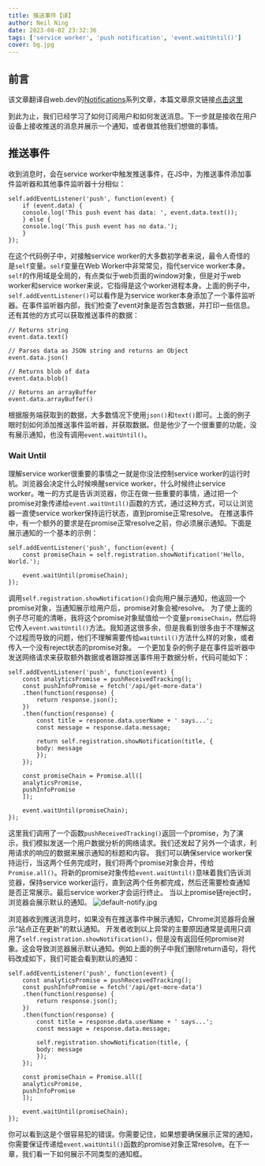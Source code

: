 ```yaml
---
title: 推送事件【译】
author: Neil Ning
date: 2023-08-02 23:32:36
tags: ['service worker', 'push notification', 'event.waitUntil()']
cover: bg.jpg
---
```

## 前言
该文章翻译自web.dev的[Notifications](https://web.dev/notifications/)系列文章，本篇文章原文链接[点击这里](https://web.dev/push-notifications-handling-messages/)

到此为止，我们已经学习了如何订阅用户和如何发送消息。下一步就是接收在用户设备上接收推送的消息并展示一个通知，或者做其他我们想做的事情。
## 推送事件
收到消息时，会在service worker中触发推送事件，在JS中，为推送事件添加事件监听器和其他事件监听器十分相似：
```
self.addEventListener('push', function(event) {
    if (event.data) {
    console.log('This push event has data: ', event.data.text());
    } else {
    console.log('This push event has no data.');
    }
});
```
在这个代码例子中，对接触service worker的大多数初学者来说，最令人奇怪的是`self`变量。`self`变量在Web Worker中非常常见，指代service worker本身。`self`的作用域是全局的，有点类似于web页面的window对象，但是对于web worker和service worker来说，它指得是这个worker进程本身。上面的例子中，`self.addEventListener()`可以看作是为service worker本身添加了一个事件监听器。在事件监听器内部，我们检查了event对象是否包含数据，并打印一些信息。还有其他的方式可以获取推送事件的数据：
```
// Returns string
event.data.text()

// Parses data as JSON string and returns an Object
event.data.json()

// Returns blob of data
event.data.blob()

// Returns an arrayBuffer
event.data.arrayBuffer()
```
根据服务端获取到的数据，大多数情况下使用`json()`和`text()`即可。上面的例子眼时刻如何添加推送事件监听器，并获取数据。但是他少了一个很重要的功能，没有展示通知，也没有调用`event.waitUntil()`。
### Wait Until
理解service worker很重要的事情之一就是你没法控制service worker的运行时机。浏览器会决定什么时候唤醒service worker，什么时候终止service worker。唯一的方式是告诉浏览器，你正在做一些重要的事情，通过把一个promise对象传递给`event.waitUntil()`函数的方式，通过这种方式，可以让浏览器一直使service worker保持运行状态，直到promise正常resolve。
在推送事件中，有一个额外的要求是在promise正常resolve之前，你必须展示通知。下面是展示通知的一个基本的示例：
```
self.addEventListener('push', function(event) {
    const promiseChain = self.registration.showNotification('Hello, World.');

    event.waitUntil(promiseChain);
});
```
调用`self.registration.showNotification()`会向用户展示通知，他返回一个promise对象，当通知展示给用户后，promise对象会被resolve。
为了使上面的例子尽可能的清晰，我将这个promise对象赋值给一个变量`promiseChain`，然后将它传入`event.waitUntil()`方法。我知道这很多余，但是我看到很多由于不理解这个过程而导致的问题，他们不理解需要传给`waitUntil()`方法什么样的对象，或者传入一个没有reject状态的promise对象。
一个更加复杂的例子是在事件监听器中发送网络请求来获取额外数据或者跟踪推送事件用于数据分析，代码可能如下：
```
self.addEventListener('push', function(event) {
    const analyticsPromise = pushReceivedTracking();
    const pushInfoPromise = fetch('/api/get-more-data')
    .then(function(response) {
        return response.json();
    })
    .then(function(response) {
        const title = response.data.userName + ' says...';
        const message = response.data.message;

        return self.registration.showNotification(title, {
        body: message
        });
    });

    const promiseChain = Promise.all([
    analyticsPromise,
    pushInfoPromise
    ]);

    event.waitUntil(promiseChain);
});
```
这里我们调用了一个函数`pushReceivedTracking()`返回一个promise，为了演示，我们模拟发送一个用户数据分析的网络请求。我们还发起了另外一个请求，利用请求的响应的数据来展示通知的标题和内容。
我们可以确保service worker保持运行，当这两个任务完成时，我们将两个promise对象合并，传给`Promise.all()`。将新的promise对象传给`event.waitUntil()`意味着我们告诉浏览器，保持service worker运行，直到这两个任务都完成，然后还需要检查通知是否正常展示。最后service worker才会运行终止。
当以上promise链reject时，浏览器会展示默认的通知。
![default-notify.jpg](default-notify.jpg)

浏览器收到推送消息时，如果没有在推送事件中展示通知，Chrome浏览器将会展示“站点正在更新”的默认通知。
开发者收到以上异常的主要原因通常是调用只调用了`self.registration.showNotification()`，但是没有返回任何promise对象。这会导致浏览器展示默认通知。例如上面的例子中我们删除return语句，将代码改成如下，我们可能会看到默认的通知：
```
self.addEventListener('push', function(event) {
    const analyticsPromise = pushReceivedTracking();
    const pushInfoPromise = fetch('/api/get-more-data')
    .then(function(response) {
        return response.json();
    })
    .then(function(response) {
        const title = response.data.userName + ' says...';
        const message = response.data.message;

        self.registration.showNotification(title, {
        body: message
        });
    });

    const promiseChain = Promise.all([
    analyticsPromise,
    pushInfoPromise
    ]);

    event.waitUntil(promiseChain);
});
```
你可以看到这是个很容易犯的错误。你需要记住，如果想要确保展示正常的通知，你需要保证传递给`event.waitUntil()`函数的promise对象正常resolve。在下一章，我们看一下如何展示不同类型的通知框。